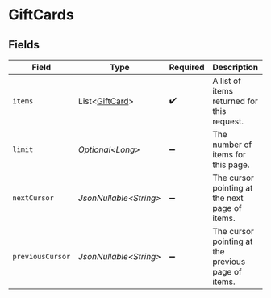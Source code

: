 # GiftCards


## Fields

| Field                                                  | Type                                                   | Required                                               | Description                                            | Example                                                |
| ------------------------------------------------------ | ------------------------------------------------------ | ------------------------------------------------------ | ------------------------------------------------------ | ------------------------------------------------------ |
| `items`                                                | List\<[GiftCard](../../models/components/GiftCard.md)> | :heavy_check_mark:                                     | A list of items returned for this request.             |                                                        |
| `limit`                                                | *Optional\<Long>*                                      | :heavy_minus_sign:                                     | The number of items for this page.                     | 20                                                     |
| `nextCursor`                                           | *JsonNullable\<String>*                                | :heavy_minus_sign:                                     | The cursor pointing at the next page of items.         | ZXhhbXBsZTE                                            |
| `previousCursor`                                       | *JsonNullable\<String>*                                | :heavy_minus_sign:                                     | The cursor pointing at the previous page of items.     | Xkjss7asS                                              |